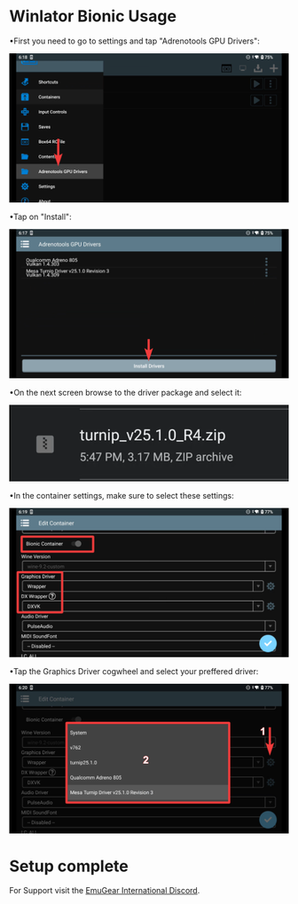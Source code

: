 # Winlator Bionic Usage

•First you need to go to settings and tap "Adrenotools GPU Drivers":
<p align="center"><img src="images/winlator_bionic/winlator_1.png"/></p>

•Tap on "Install":
<p align="center"><img src="images/winlator_bionic/winlator_2.png"/></p>

•On the next screen browse to the driver package and select it:
<p align="center"><img src="images/winlator_bionic/winlator_3.png"/></p>

•In the container settings, make sure to select these settings:
<p align="center"><img src="images/winlator_bionic/winlator_4.png"/></p>

•Tap the Graphics Driver cogwheel and select your preffered driver:
<p align="center"><img src="images/winlator_bionic/winlator_5.png"/></p>

# Setup complete

For Support visit the <a href="https://discord.gg/6hrfu9KmcK">EmuGear International Discord</a>.
